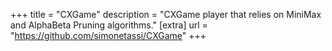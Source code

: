 +++
title = "CXGame"
description = "CXGame player that relies on MiniMax and AlphaBeta Pruning algorithms."
[extra]
url = "https://github.com/simonetassi/CXGame"
+++
